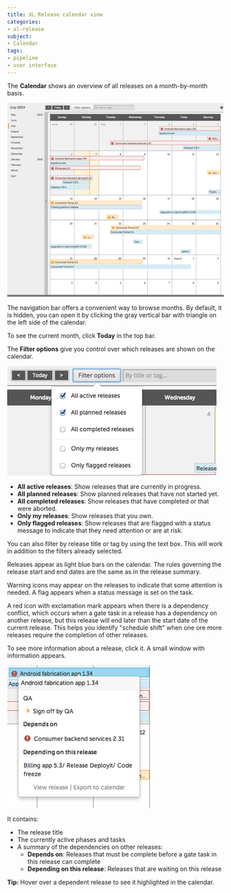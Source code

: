 ```yaml
---
title: XL Release calendar view
categories:
- xl-release
subject:
- Calendar
tags:
- pipeline
- user interface
---
```


The **Calendar** shows an overview of all releases on a month-by-month basis. 

![Calendar](../images/calendar.png)

The navigation bar offers a convenient way to browse months. By default, it is hidden, you can open it by clicking the gray vertical bar with triangle on the left side of the calendar.

To see the current month, click **Today** in the top bar. 

The **Filter options** give you control over which releases are shown on the calendar.

![Calendar filter options](../images/calendar-filter-options.png)

* **All active releases**: Show releases that are currently in progress.
* **All planned releases**: Show planned releases that have not started yet.
* **All completed releases**: Show releases that have completed or that were aborted.
* **Only my releases**: Show releases that you own.
* **Only flagged releases**: Show releases that are flagged with a status message to indicate that they need attention or are at risk.

You can also filter by release title or tag by using the text box. This will work in addition to the filters already selected.

Releases appear as light blue bars on the calendar. The rules governing the release start and end dates are the same as in the release summary.

Warning icons may appear on the releases to indicate that some attention is needed. A flag appears when a status message is set on the task.

A red icon with exclamation mark appears when there is a dependency conflict, which occurs when a gate task in a release has a dependency on another release, but this release will end later than the start date of the current release. This helps you identify "schedule shift" when one ore more releases require the completion of other releases.

To see more information about a release, click it. A small window with information appears.

![Calendar info](../images/calendar-info.png)

It contains:

* The release title
* The currently active phases and tasks
* A summary of the dependencies on other releases:
	* **Depends on**: Releases that must be complete before a gate task in this release can complete
	* **Depending on this release**: Releases that are waiting on this release

**Tip:** Hover over a dependent release to see it highlighted in the calendar.
